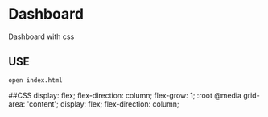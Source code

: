 # Dashboard
Dashboard with css

## USE
    open index.html

##CSS
    display: flex;
    flex-direction: column;
    flex-grow: 1;
    :root
    @media
    grid-area: 'content';
    display: flex;
    flex-direction: column;